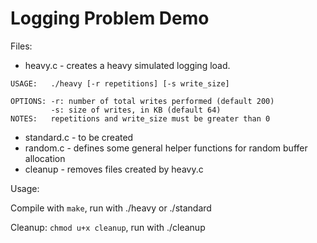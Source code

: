 # Logging Problem Demo

Files:

* heavy.c - creates a heavy simulated logging load.
```
USAGE:   ./heavy [-r repetitions] [-s write_size]

OPTIONS: -r: number of total writes performed (default 200)
         -s: size of writes, in KB (default 64)
NOTES:   repetitions and write_size must be greater than 0
```

* standard.c - to be created
* random.c - defines some general helper functions for random buffer allocation
* cleanup - removes files created by heavy.c

Usage:

Compile with `make`, run with ./heavy or ./standard

Cleanup: `chmod u+x cleanup`, run with ./cleanup
